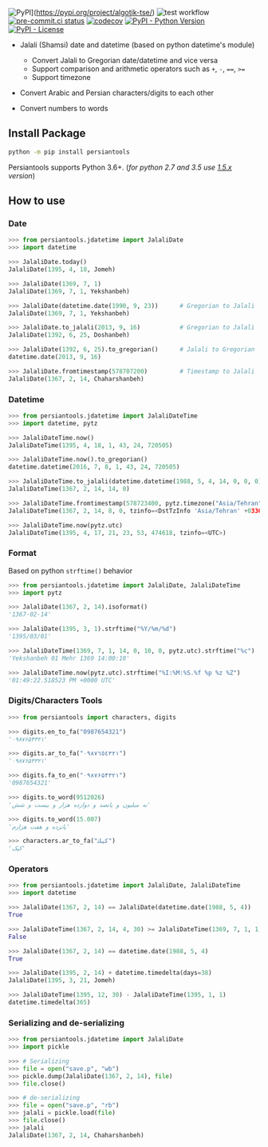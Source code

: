 ![PyPI](https://img.shields.io/pypi/v/algotik-tse.svg)](https://pypi.org/project/algotik-tse/)
![test workflow](https://github.com/mohsenalipour/algotik_tse/actions/workflows/ci.yml/badge.svg)
[![pre-commit.ci status](https://results.pre-commit.ci/badge/github/majiidd/persiantools/master.svg)](https://results.pre-commit.ci/latest/github/majiidd/persiantools/master)
[![codecov](https://codecov.io/gh/majiidd/persiantools/branch/master/graph/badge.svg?token=Q990VL6FGW)](https://codecov.io/gh/majiidd/persiantools)
[![PyPI - Python Version](https://img.shields.io/pypi/pyversions/persiantools.svg)](https://pypi.org/project/persiantools/)
[![PyPI - License](https://img.shields.io/pypi/l/persiantools.svg)](https://pypi.org/project/persiantools/)

- Jalali (Shamsi) date and datetime (based on python datetime's module)

  - Convert Jalali to Gregorian date/datetime and vice versa
  - Support comparison and arithmetic operators such as `+`, `-`, `==`, `>=`
  - Support timezone

- Convert Arabic and Persian characters/digits to each other
- Convert numbers to words

## Install Package

```bash
python -m pip install persiantools
```
Persiantools supports Python 3.6+. (_for python 2.7 and 3.5 use [1.5.x](https://github.com/majiidd/persiantools/tree/1.5.x) version_)

## How to use

### Date

```python
>>> from persiantools.jdatetime import JalaliDate
>>> import datetime

>>> JalaliDate.today()
JalaliDate(1395, 4, 18, Jomeh)

>>> JalaliDate(1369, 7, 1)
JalaliDate(1369, 7, 1, Yekshanbeh)

>>> JalaliDate(datetime.date(1990, 9, 23))      # Gregorian to Jalali
JalaliDate(1369, 7, 1, Yekshanbeh)

>>> JalaliDate.to_jalali(2013, 9, 16)           # Gregorian to Jalali
JalaliDate(1392, 6, 25, Doshanbeh)

>>> JalaliDate(1392, 6, 25).to_gregorian()      # Jalali to Gregorian
datetime.date(2013, 9, 16)

>>> JalaliDate.fromtimestamp(578707200)         # Timestamp to Jalali
JalaliDate(1367, 2, 14, Chaharshanbeh)
```

### Datetime

```python
>>> from persiantools.jdatetime import JalaliDateTime
>>> import datetime, pytz

>>> JalaliDateTime.now()
JalaliDateTime(1395, 4, 18, 1, 43, 24, 720505)

>>> JalaliDateTime.now().to_gregorian()                                     # Jalali to Gregorian
datetime.datetime(2016, 7, 8, 1, 43, 24, 720505)

>>> JalaliDateTime.to_jalali(datetime.datetime(1988, 5, 4, 14, 0, 0, 0))    # Gregorian to Jalali
JalaliDateTime(1367, 2, 14, 14, 0)

>>> JalaliDateTime.fromtimestamp(578723400, pytz.timezone("Asia/Tehran"))   # Timestamp to Jalali
JalaliDateTime(1367, 2, 14, 8, 0, tzinfo=<DstTzInfo 'Asia/Tehran' +0330+3:30:00 STD>)

>>> JalaliDateTime.now(pytz.utc)
JalaliDateTime(1395, 4, 17, 21, 23, 53, 474618, tzinfo=<UTC>)
```

### Format

Based on python `strftime()` behavior

```python
>>> from persiantools.jdatetime import JalaliDate, JalaliDateTime
>>> import pytz

>>> JalaliDate(1367, 2, 14).isoformat()
'1367-02-14'

>>> JalaliDate(1395, 3, 1).strftime("%Y/%m/%d")
'1395/03/01'

>>> JalaliDateTime(1369, 7, 1, 14, 0, 10, 0, pytz.utc).strftime("%c")
'Yekshanbeh 01 Mehr 1369 14:00:10'

>>> JalaliDateTime.now(pytz.utc).strftime("%I:%M:%S.%f %p %z %Z")
'01:49:22.518523 PM +0000 UTC'
```

### Digits/Characters Tools

```python
>>> from persiantools import characters, digits

>>> digits.en_to_fa("0987654321")
'۰۹۸۷۶۵۴۳۲۱'

>>> digits.ar_to_fa("٠٩٨٧٦٥٤٣٢١")
'۰۹۸۷۶۵۴۳۲۱'

>>> digits.fa_to_en("۰۹۸۷۶۵۴۳۲۱")
'0987654321'

>>> digits.to_word(9512026)
'نه میلیون و پانصد و دوازده هزار و بیست و شش'

>>> digits.to_word(15.007)
'پانزده و هفت هزارم'

>>> characters.ar_to_fa("كيك")
'کیک'
```

### Operators

```python
>>> from persiantools.jdatetime import JalaliDate, JalaliDateTime
>>> import datetime

>>> JalaliDate(1367, 2, 14) == JalaliDate(datetime.date(1988, 5, 4))
True

>>> JalaliDateTime(1367, 2, 14, 4, 30) >= JalaliDateTime(1369, 7, 1, 1, 0)
False

>>> JalaliDate(1367, 2, 14) == datetime.date(1988, 5, 4)
True

>>> JalaliDate(1395, 2, 14) + datetime.timedelta(days=38)
JalaliDate(1395, 3, 21, Jomeh)

>>> JalaliDateTime(1395, 12, 30) - JalaliDateTime(1395, 1, 1)
datetime.timedelta(365)
```

### Serializing and de-serializing

```python
>>> from persiantools.jdatetime import JalaliDate
>>> import pickle

>>> # Serializing
>>> file = open("save.p", "wb")
>>> pickle.dump(JalaliDate(1367, 2, 14), file)
>>> file.close()

>>> # de-serializing
>>> file = open("save.p", "rb")
>>> jalali = pickle.load(file)
>>> file.close()
>>> jalali
JalaliDate(1367, 2, 14, Chaharshanbeh)
```

